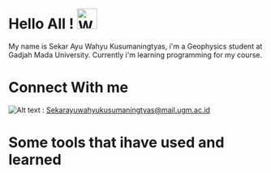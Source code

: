 # Hello All ! <img src="https://raw.githubusercontent.com/Tarikul-Islam-Anik/Animated-Fluent-Emojis/master/Emojis/Hand%20gestures/Waving%20Hand%20Medium-Light%20Skin%20Tone.png" alt="Waving Hand Medium-Light Skin Tone" width="40" height="40" />

My name is Sekar Ayu Wahyu Kusumaningtyas, i'm a Geophysics student at Gadjah Mada University. Currently i'm learning programming for my course.

# Connect With me
![Alt text][def] : Sekarayuwahyukusumaningtyas@mail.ugm.ac.id

# Some tools that ihave used and learned


[def]: https://github.com/Sekarayyw/dokum/blob/1823a0feadfebf915e0ccb867e50878648f0583e/discord.svg"title"